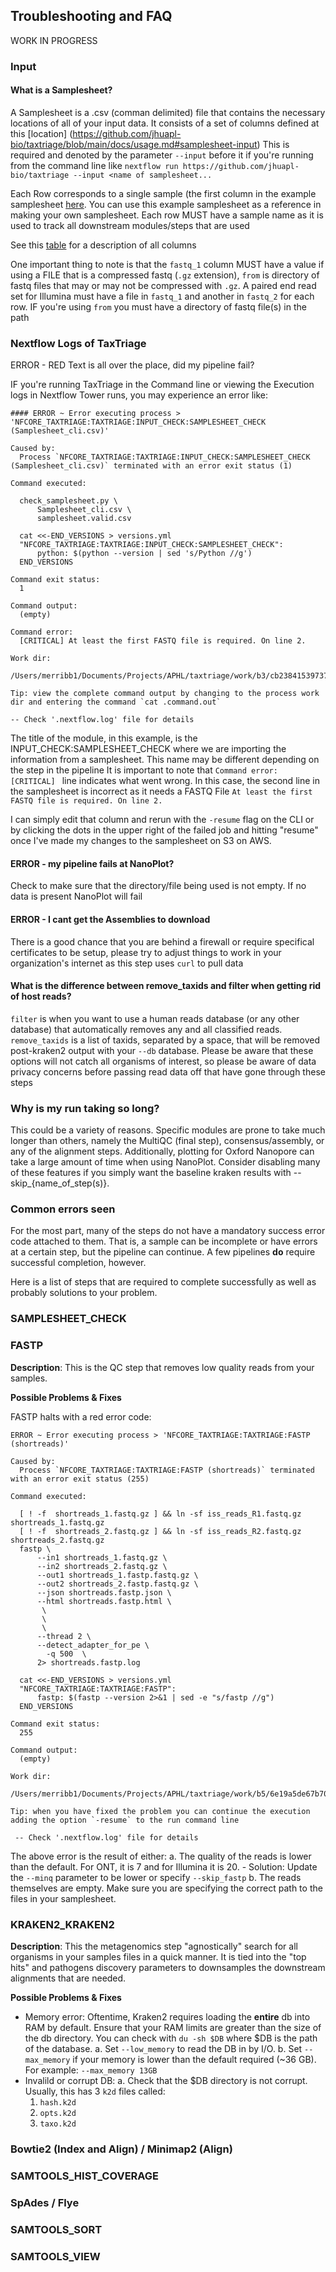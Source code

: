 ## Troubleshooting and FAQ

WORK IN PROGRESS

### Input

#### What is a Samplesheet?

A Samplesheet is a .csv (comman delimited) file that contains the necessary locations of all of your input data. It consists of a set of columns defined at this [location] (https://github.com/jhuapl-bio/taxtriage/blob/main/docs/usage.md#samplesheet-input)
This is required and denoted by the parameter `--input` before it if you're running from the command line like `nextflow run https://github.com/jhuapl-bio/taxtriage --input <name of samplesheet...`

Each Row corresponds to a single sample (the first column in the example samplesheet [here](https://github.com/jhuapl-bio/taxtriage/blob/main/examples/Samplesheet_cli.csv).
You can use this example samplesheet as a reference in making your own samplesheet. Each row MUST have a sample name as it is used to track all downstream modules/steps that are used

See this [table](https://github.com/jhuapl-bio/taxtriage/blob/main/docs/usage.md#samplesheet-information) for a description of all columns

One important thing to note is that the `fastq_1` column MUST have a value if using a FILE that is a compressed fastq (`.gz` extension), `from` is directory of fastq files that may or may not be compressed with `.gz`. A paired end read set for Illumina must have a file in `fastq_1` and another in `fastq_2` for each row.
IF you're using `from` you must have a directory of fastq file(s) in the path

### Nextflow Logs of TaxTriage

ERROR - RED Text is all over the place, did my pipeline fail?

IF you're running TaxTriage in the Command line or viewing the Execution logs in Nextflow Tower runs, you may experience an error like:

```
#### ERROR ~ Error executing process > 'NFCORE_TAXTRIAGE:TAXTRIAGE:INPUT_CHECK:SAMPLESHEET_CHECK (Samplesheet_cli.csv)'

Caused by:
  Process `NFCORE_TAXTRIAGE:TAXTRIAGE:INPUT_CHECK:SAMPLESHEET_CHECK (Samplesheet_cli.csv)` terminated with an error exit status (1)

Command executed:

  check_samplesheet.py \
      Samplesheet_cli.csv \
      samplesheet.valid.csv

  cat <<-END_VERSIONS > versions.yml
  "NFCORE_TAXTRIAGE:TAXTRIAGE:INPUT_CHECK:SAMPLESHEET_CHECK":
      python: $(python --version | sed 's/Python //g')
  END_VERSIONS

Command exit status:
  1

Command output:
  (empty)

Command error:
  [CRITICAL] At least the first FASTQ file is required. On line 2.

Work dir:
  /Users/merribb1/Documents/Projects/APHL/taxtriage/work/b3/cb238415397372a2caa35c06c77c51

Tip: view the complete command output by changing to the process work dir and entering the command `cat .command.out`

-- Check '.nextflow.log' file for details
```

The title of the module, in this example, is the INPUT_CHECK:SAMPLESHEET_CHECK where we are importing the information from a samplesheet. This name may be different depending on the step in the pipeline
It is important to note that `Command error: [CRITICAL]
` line indicates what went wrong. In this case, the second line in the samplesheet is incorrect as it needs a FASTQ File `At least the first FASTQ file is required. On line 2.`

I can simply edit that column and rerun with the `-resume` flag on the CLI or by clicking the dots in the upper right of the failed job and hitting "resume" once I've made my changes
to the samplesheet on S3 on AWS.

#### ERROR - my pipeline fails at NanoPlot?

Check to make sure that the directory/file being used is not empty. If no data is present NanoPlot will fail

#### ERROR - I cant get the Assemblies to download

There is a good chance that you are behind a firewall or require specifical certificates to be setup, please try to adjust things to work in your organization's internet as this step uses `curl` to pull data

#### What is the difference between remove_taxids and filter when getting rid of host reads?

`filter` is when you want to use a human reads database (or any other database) that automatically removes any and all classified reads. `remove_taxids` is a list of taxids, separated by a space, that will be removed post-kraken2 output with your `--db` database.
Please be aware that these options will not catch all organisms of interest, so please be aware of data privacy concerns before passing read data off that have gone through these steps

### Why is my run taking so long?

This could be a variety of reasons. Specific modules are prone to take much longer than others, namely the MultiQC (final step), consensus/assembly, or any of the alignment steps. Additionally, plotting for Oxford Nanopore can take a large amount of time when using NanoPlot. Consider disabling many of these features if you simply want the baseline kraken results with --skip\_{name_of_step(s)}.

### Common errors seen

For the most part, many of the steps do not have a mandatory success error code attached to them. That is, a sample can be incomplete or have errors at a certain step, but the pipeline can continue. A few pipelines **do** require successful completion, however. 

Here is a list of steps that are required to complete successfully as well as probably solutions to your problem.

### SAMPLESHEET_CHECK

### FASTP

**Description**: This is the QC step that removes low quality reads from your samples.

**Possible Problems & Fixes**

FASTP halts with a red error code:

```
ERROR ~ Error executing process > 'NFCORE_TAXTRIAGE:TAXTRIAGE:FASTP (shortreads)'

Caused by:
  Process `NFCORE_TAXTRIAGE:TAXTRIAGE:FASTP (shortreads)` terminated with an error exit status (255)

Command executed:

  [ ! -f  shortreads_1.fastq.gz ] && ln -sf iss_reads_R1.fastq.gz shortreads_1.fastq.gz
  [ ! -f  shortreads_2.fastq.gz ] && ln -sf iss_reads_R2.fastq.gz shortreads_2.fastq.gz
  fastp \
      --in1 shortreads_1.fastq.gz \
      --in2 shortreads_2.fastq.gz \
      --out1 shortreads_1.fastp.fastq.gz \
      --out2 shortreads_2.fastp.fastq.gz \
      --json shortreads.fastp.json \
      --html shortreads.fastp.html \
       \
       \
       \
      --thread 2 \
      --detect_adapter_for_pe \
        -q 500  \
      2> shortreads.fastp.log
  
  cat <<-END_VERSIONS > versions.yml
  "NFCORE_TAXTRIAGE:TAXTRIAGE:FASTP":
      fastp: $(fastp --version 2>&1 | sed -e "s/fastp //g")
  END_VERSIONS

Command exit status:
  255

Command output:
  (empty)

Work dir:
  /Users/merribb1/Documents/Projects/APHL/taxtriage/work/b5/6e19a5de67b703d5f44cbe1aed94fa

Tip: when you have fixed the problem you can continue the execution adding the option `-resume` to the run command line

 -- Check '.nextflow.log' file for details
```

The above error is the result of either:
  a. The quality of the reads is lower than the default. For ONT, it is 7 and for Illumina it is 20.
    - Solution: Update the `--minq` parameter to be lower or specify `--skip_fastp`
  b. The reads themselves are empty. Make sure you are specifying the correct path to the files in your samplesheet.


### KRAKEN2_KRAKEN2

**Description**: This the metagenomics step "agnostically" search for all organisms in your samples files in a quick manner. It is tied into the "top hits" and pathogens discovery parameters to downsamples the downstream alignments that are needed. 

**Possible Problems & Fixes**
  - Memory error: Oftentime, Kraken2 requires loading the **entire** db into RAM by default. Ensure that your RAM limits are greater than the size of the db directory. You can check with `du -sh $DB` where $DB is the path of the database.
    a. Set `--low_memory` to read the DB in by I/O.
    b. Set `--max_memory` if your memory is lower than the default required (~36 GB). For example: `--max_memory 13GB`
  - Invalild or corrupt DB:
    a. Check that the $DB directory is not corrupt. Usually, this has 3 `k2d` files called:
      1. `hash.k2d`
      2. `opts.k2d` 
      3. `taxo.k2d`


### Bowtie2 (Index and Align) / Minimap2 (Align)

### SAMTOOLS_HIST_COVERAGE

### SpAdes  / Flye 

### SAMTOOLS_SORT 

### SAMTOOLS_VIEW



